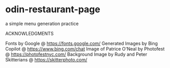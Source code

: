 # odin-restaurant-page
a simple menu generation practice

ACKNOWLEDGMENTS

Fonts by Google @ https://fonts.google.com/
Generated Images by Bing Copilot @ https://www.bing.com/chat
Image of Patrice O'Neal by Photofest @ https://photofestnyc.com/
Background Image by Rudy and Peter Skitterians @ https://skitterphoto.com/